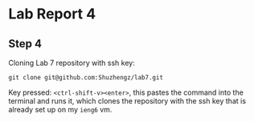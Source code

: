 # Lab Report 4

## Step 4

Cloning Lab 7 repository with ssh key:

```
git clone git@github.com:Shuzhengz/lab7.git
```

Key pressed: `<ctrl-shift-v><enter>`, this pastes the command into the terminal and runs it, which
clones the repository with the ssh key that is already set up on my `ieng6` vm.
